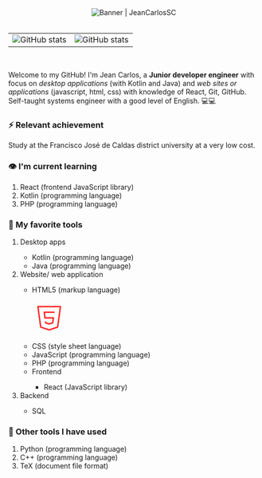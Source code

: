 <div align="center">
  <img alt="Banner | JeanCarlosSC" src="https://i.imgur.com/34fiEUG.gif">
</div>

<br>

<table border="0">
  <tbody>
    <tr>
      <td border="0">
        <a>
          <img alt="GitHub stats" src="https://github-readme-stats.vercel.app/api?username=JeanCarlosSC&show_icons=true&hide_border=true&title_color=6CA0FF&icon_color=6CA0FF&bg_color=151515&text_color=c8c8c8" />
        </a>
      </td>
      <td border="0">
        <a>
          <img alt="GitHub stats" src="https://github-readme-stats.vercel.app/api/top-langs/?username=JeanCarlosSC&layout=compact&title_color=6CA0FF&icon_color=6CA0FF&bg_color=151515&text_color=c8c8c8&hide_border=tru)](https://github.com/anuraghazra/github-readme-stats">
        </a>
      </td>
    </tr>
  </tbody>
</table>

<br>

<p>
  Welcome to my GitHub! I'm Jean Carlos, a <b>Junior developer engineer</b> with focus on <i>desktop applications</i> (with Kotlin and Java) and <i>web sites or applications</i> (javascript, html, css) with knowledge of React, Git, GitHub. Self-taught systems engineer with a good level of English. 💻💻
</p>

<h3> ⚡ Relevant achievement</h3>

<p> Study at the Francisco José de Caldas district university at a very low cost.</p>

<h3> 👁 I'm current learning</h3>

<ol>
  <li> React (frontend JavaScript library)</li>
  <li> Kotlin (programming language)</li>
  <li> PHP (programming language)</li>
</ol>

<h3> 🧰 My favorite tools</h3>

<ol>
  <li>Desktop apps</li>

  <ul>
    <li>Kotlin (programming language)</li>
    <li>Java (programming language)</li>
  </ul>
  
  <li>Website/ web application</li>

  <ul>
    <li>HTML5 (markup language)</li>
    <p>
      <svg xmlns="http://www.w3.org/2000/svg" class="icon icon-tabler icon-tabler-brand-html5" width="68" height="68" viewBox="0 0 24 24" stroke-width="1" stroke="#ff2825" fill="none" stroke-linecap="round" stroke-linejoin="round">
        <path stroke="none" d="M0 0h24v24H0z" fill="none"/>
        <path d="M20 4l-2 14.5l-6 2l-6 -2l-2 -14.5z" />
        <path d="M15.5 8h-7l.5 4h6l-.5 3.5l-2.5 .75l-2.5 -.75l-.1 -.5" />
      </svg>
    </p>
    <li>CSS (style sheet language)</li>
    <li>JavaScript (programming language)</li>
    <li>PHP (programming language)</li>
    <li>Frontend</li>
    <ul>
      <li>React (JavaScript library)</li>
    </ul>
    
  </ul>
  
  <li>Backend</li>
  
  <ul>
    <li>SQL</li>
  </ul>
  
</ol>

<h3> 🧰 Other tools I have used</h3>

<ol>
  <li>Python (programming language)</li>
  <li>C++ (programming language)</li>
  <li>TeX (document file format)</li>
 </ol>
